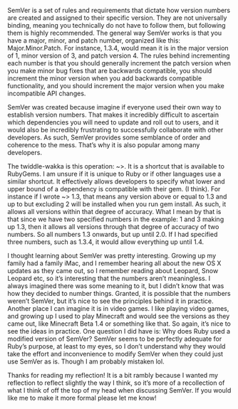 SemVer is a set of rules and requirements that dictate how version numbers are created and assigned to their specific version. They are not universally binding, meaning you technically do not have to follow them, but following them is highly recommended. The general way SemVer works is that you have a major, minor, and patch number, organized like this: Major.Minor.Patch. For instance, 1.3.4, would mean it is in the major version of 1, minor version of 3, and patch version 4. The rules behind incrementing each number is that you should generally increment the patch version when you make minor bug fixes that are backwards compatible, you should increment the minor version when you add backwards compatible functionality, and you should increment the major version when you make incompatible API changes.

SemVer was created because imagine if everyone used their own way to establish version numbers. That makes it incredibly difficult to ascertain which dependencies you will need to update and roll out to users, and it would also be incredibly frustrating to successfully collaborate with other developers. As such, SemVer provides some semblance of order and coherence to the mess. That’s why it is also popular among many developers.

The twiddle-wakka is this operation: ~>. It is a shortcut that is available to RubyGems. I am unsure if it is unique to Ruby or if other languages use a similar shortcut. It effectively allows developers to specify what lower and upper bound of a dependency is compatible with their gem. (I think). For instance if I wrote ~> 1.3, that means any version above or equal to 1.3 and up to but excluding 2 will be installed when you run gem install. As such, it allows all versions within that degree of accuracy. What I mean by that is that since we have two specified numbers in the example: 1 and 3 making up 1.3, then it allows all versions through that degree of accuracy of two numbers. So all numbers 1.3 onwards, but up until 2.0. If I had specified three numbers, such as 1.3.4, it would allow everything up until 1.4.

I thought learning about SemVer was pretty interesting. Growing up my family had a family iMac, and I remember hearing all about the new OS X updates as they came out, so I remember reading about Leopard, Snow Leopard etc, so it’s interesting that the numbers aren’t meaningless. I always imagined there was some meaning to it, but I didn’t know that was how they decided to number things. Granted, it is possible that the numbers weren’t SemVer, but it’s nice to see the principles behind it in practice. Another place I can imagine it is in video games. I like playing video games, and growing up I used to play Minecraft and would see the versions as they came out, like Minecraft Beta 1.4 or something like that. So again, it’s nice to see the ideas in practice. One question I did have is: Why does Ruby used a modified version of SemVer? SemVer seems to be perfectly adequate for Ruby’s purpose, at least to my eyes, so I don’t understand why they would take the effort and inconvenience to modify SemVer when they could just use SemVer as is. Though I am probably mistaken lol.

Thanks for reading my reflection! It is a bit rambly because I wanted my reflection to reflect slightly the way I think, so it’s more of a recollection of what I think of off the top of my head when discussing SemVer. If you would like me to make it more formal please let me know!
